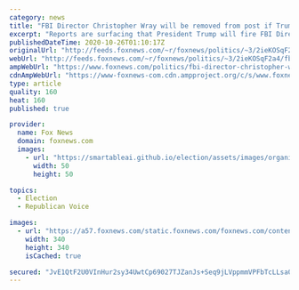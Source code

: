 ```yaml
---
category: news
title: "FBI Director Christopher Wray will be removed from post if Trump is re-elected, source tells Fox News"
excerpt: "Reports are surfacing that President Trump will fire FBI Director Christopher Wray should he win reelection next Tuesday."
publishedDateTime: 2020-10-26T01:10:17Z
originalUrl: "http://feeds.foxnews.com/~r/foxnews/politics/~3/2ieKOSqF2a4/fbi-director-christopher-wray-will-be-removed-reelection"
webUrl: "http://feeds.foxnews.com/~r/foxnews/politics/~3/2ieKOSqF2a4/fbi-director-christopher-wray-will-be-removed-reelection"
ampWebUrl: "https://www.foxnews.com/politics/fbi-director-christopher-wray-will-be-removed-reelection.amp"
cdnAmpWebUrl: "https://www-foxnews-com.cdn.ampproject.org/c/s/www.foxnews.com/politics/fbi-director-christopher-wray-will-be-removed-reelection.amp"
type: article
quality: 160
heat: 160
published: true

provider:
  name: Fox News
  domain: foxnews.com
  images:
    - url: "https://smartableai.github.io/election/assets/images/organizations/foxnews.com-50x50.jpg"
      width: 50
      height: 50

topics:
  - Election
  - Republican Voice

images:
  - url: "https://a57.foxnews.com/static.foxnews.com/foxnews.com/content/uploads/2018/09/340/340/c4a1ac56-untitled.png?ve=1&tl=1"
    width: 340
    height: 340
    isCached: true

secured: "JvE1QtF2U0VInHur2sy34UwtCp69027TJZanJs+Seq9jLVppmmVPFbTcLLsa0GcB8aGCAK8xEpgEjee6YDx27N00Um1Mk0qRc67NpVEkxKQjFpTBXah6MPOByhkmUByw4cDgetXsuPsQydy7HwS11fAiNp9cN8v8r5q8GE3RHs8WoYYne4+V129yN3iBat/ZrT1vts6EETcRmXtrXSeTd4zsUTa1xfZE+8rfg/L0lOiQvvQLAotffpAJ2j5ZNpY0H5O+1mlascwvnkngz3MbiJJFxHfkWsav9NcvY7UQR8Lw6fNqkg7r8CBbVmRajw/gyaLN8MjONE+TVrnMS4Jx5uVEfQXHClr3eVKkmGTo5r8=;AVZuiB7NKBJBUCFCaNDbKA=="
---
```


